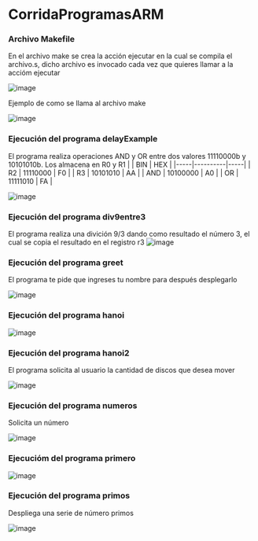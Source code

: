 # CorridaProgramasARM

### Archivo Makefile
En el archivo make se crea la acción ejecutar en la cual se compila el archivo.s, dicho archivo es invocado cada vez que quieres llamar a la accióm ejecutar

![image](https://user-images.githubusercontent.com/84409826/169448273-dfab9eef-0220-47d5-8888-f7046d6029ab.png)

Ejemplo de como se llama al archivo make 

![image](https://user-images.githubusercontent.com/84409826/169448382-1dfb3f9f-7e5f-47b4-85c0-a436a774fa90.png)

### Ejecución del programa delayExample
El programa realiza operaciones AND y OR entre dos valores 11110000b y 10101010b. 
Los almacena en R0 y R1
|     | BIN      | HEX |
|-----|----------|-----|
| R2  | 11110000 | F0  |
| R3  | 10101010 | AA  |
| AND | 10100000 | A0  |
| OR  | 11111010 | FA  |

![image](https://user-images.githubusercontent.com/84409826/169451694-ba6fbc2b-1f8e-404d-b318-42ed024b75c2.png)


### Ejecución del programa div9entre3
El programa realiza una divición 9/3 dando como resultado el número 3, el cual se copia el resultado en el registro r3
![image](https://user-images.githubusercontent.com/84409826/169449555-53c00317-0a56-4d51-afd0-5b5ece224c26.png)

### Ejecución del programa greet
El programa te pide que ingreses tu nombre para después desplegarlo

![image](https://user-images.githubusercontent.com/84409826/169450221-38b45a22-7efa-4c1e-a6b1-2400ebb7f3f7.png)

### Ejecución del programa hanoi
![image](https://user-images.githubusercontent.com/84409826/169451881-12d68ac9-d937-453a-a7fc-c6c4d40095fd.png)


### Ejecución del programa hanoi2
El programa solicita al usuario la cantidad de discos que desea mover

![image](https://user-images.githubusercontent.com/84409826/169448772-b7d10369-7e91-480d-b73f-042ef32b21d7.png)

### Ejecución del programa numeros
Solicita un número

![image](https://user-images.githubusercontent.com/84409826/169454891-9a12db7c-e78a-460b-8dad-9f01e090695a.png)

### Ejecucióm del programa primero

![image](https://user-images.githubusercontent.com/84409826/169455582-276dea06-9afc-423c-bf05-2ce933f0503a.png)

### Ejecución del programa primos 
Despliega una serie de número primos

![image](https://user-images.githubusercontent.com/84409826/169455803-4147528f-24c5-4344-9950-77327d979270.png)

